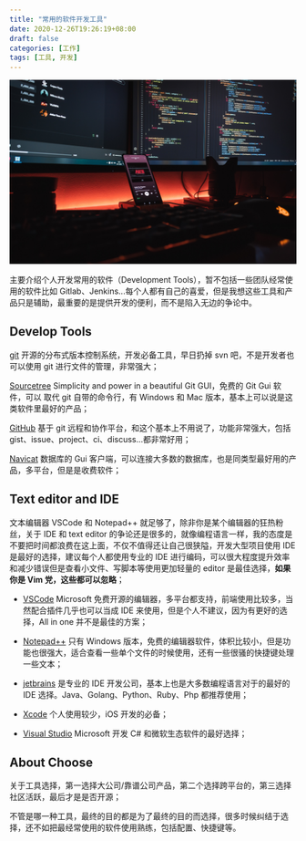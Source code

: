 ```yaml
---
title: "常用的软件开发工具"
date: 2020-12-26T19:26:19+08:00
draft: false
categories: [工作]
tags: [工具, 开发]
---
```


![develop_tools](/images/develop_tools.jpg)

主要介绍个人开发常用的软件（Development Tools），暂不包括一些团队经常使用的软件比如 Gitlab、Jenkins...每个人都有自己的喜爱，但是我想这些工具和产品只是辅助，最重要的是提供开发的便利，而不是陷入无边的争论中。

<!--more-->


## Develop Tools

[git](https://git-scm.com/) 开源的分布式版本控制系统，开发必备工具，早日扔掉 svn 吧，不是开发者也可以使用 git 进行文件的管理，非常强大；

[Sourcetree](https://www.sourcetreeapp.com/) Simplicity and power in a beautiful Git GUI，免费的 Git Gui 软件，可以 取代 git 自带的命令行，有 Windows 和 Mac 版本，基本上可以说是这类软件里最好的产品；

[GitHub](https://github.com/) 基于 git 远程和协作平台，和这个基本上不用说了，功能非常强大，包括 gist、issue、project、ci、discuss...都非常好用；

[Navicat](https://www.navicat.com/) 数据库的 Gui 客户端，可以连接大多数的数据库，也是同类型最好用的产品，多平台，但是是收费软件；


## Text editor and IDE

文本编辑器 VSCode 和 Notepad++ 就足够了，除非你是某个编辑器的狂热粉丝，关于 IDE 和 text editor 的争论还是很多的，就像编程语言一样，我的态度是不要把时间都浪费在这上面，不仅不值得还让自己很狭隘，开发大型项目使用 IDE 是最好的选择，建议每个人都使用专业的 IDE 进行编码，可以很大程度提升效率和减少错误但是查看小文件、写脚本等使用更加轻量的 editor 是最佳选择，**如果你是 Vim 党，这些都可以忽略**；

- [VSCode](https://code.visualstudio.com/) Microsoft 免费开源的编辑器，多平台都支持，前端使用比较多，当然配合插件几乎也可以当成 IDE 来使用，但是个人不建议，因为有更好的选择，All in one 并不是最佳的方案；

- [Notepad++](https://notepad-plus-plus.org/) 只有 Windows 版本，免费的编辑器软件，体积比较小，但是功能也很强大，适合查看一些单个文件的时候使用，还有一些很骚的快捷键处理一些文本；

- [jetbrains](https://www.jetbrains.com/) 是专业的 IDE 开发公司，基本上也是大多数编程语言对于的最好的 IDE 选择。Java、Golang、Python、Ruby、Php 都推荐使用；

- [Xcode](https://developer.apple.com/xcode/) 个人使用较少，iOS 开发的必备；

- [Visual Studio](https://visualstudio.microsoft.com/zh-hans/) Microsoft 开发 C# 和微软生态软件的最好选择；


## About Choose

关于工具选择，第一选择大公司/靠谱公司产品，第二个选择跨平台的，第三选择社区活跃，最后才是是否开源；

不管是哪一种工具，最终的目的都是为了最终的目的而选择，很多时候纠结于选择，还不如把最经常使用的软件使用熟练，包括配置、快捷键等。
